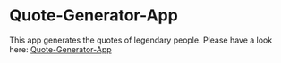 # Quote-Generator-App
This app generates the quotes of legendary people. Please have a look here: [Quote-Generator-App](https://shekhar10feb.github.io/Quote-Generator-App/)
